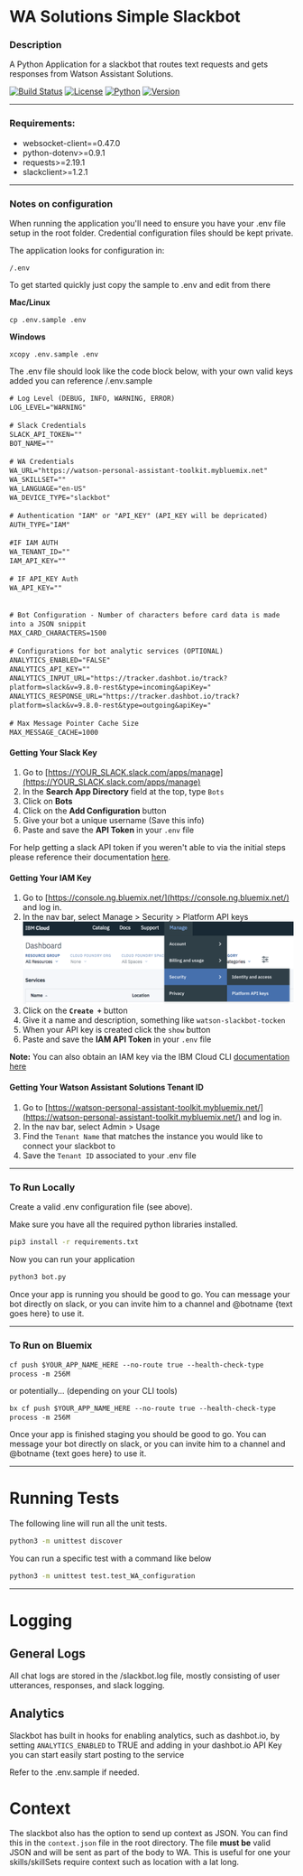 # WA Solutions Simple Slackbot


### Description
A Python Application for a slackbot that routes text requests and gets responses from Watson Assistant Solutions.

[![Build Status](https://travis.ibm.com/ConsumerIoT/simple_WPA_slackbot.svg?token=zZTqm68ChrVG6ms39mnF&branch=master)](https://travis.ibm.com/ConsumerIoT/simple_WPA_slackbot) [![License](https://img.shields.io/badge/license-APACHE2-blue.svg)]() [![Python](https://img.shields.io/badge/Python-3.6.4-yellow.svg)]() [![Version](https://img.shields.io/badge/Version-3.1.3-green.svg)]()

---

### Requirements:

* websocket-client==0.47.0
* python-dotenv>=0.9.1
* requests>=2.19.1
* slackclient>=1.2.1

---
### Notes on configuration
When running the application you'll need to ensure you have your .env file setup in the root folder.  Credential configuration files should be kept private.

The application looks for configuration in:
```
/.env
```

To get started quickly just copy the sample to .env and edit from there

**Mac/Linux**
```
cp .env.sample .env
```

**Windows**
```
xcopy .env.sample .env
```

The .env file should look like the code block below, with your own valid keys added you can reference /.env.sample
```
# Log Level (DEBUG, INFO, WARNING, ERROR)
LOG_LEVEL="WARNING"

# Slack Credentials
SLACK_API_TOKEN=""
BOT_NAME=""

# WA Credentials
WA_URL="https://watson-personal-assistant-toolkit.mybluemix.net"
WA_SKILLSET=""
WA_LANGUAGE="en-US"
WA_DEVICE_TYPE="slackbot"

# Authentication "IAM" or "API_KEY" (API_KEY will be depricated)
AUTH_TYPE="IAM"

#IF IAM AUTH
WA_TENANT_ID=""
IAM_API_KEY=""

# IF API_KEY Auth
WA_API_KEY=""


# Bot Configuration - Number of characters before card data is made into a JSON snippit
MAX_CARD_CHARACTERS=1500

# Configurations for bot analytic services (OPTIONAL)
ANALYTICS_ENABLED="FALSE"
ANALYTICS_API_KEY=""
ANALYTICS_INPUT_URL="https://tracker.dashbot.io/track?platform=slack&v=9.8.0-rest&type=incoming&apiKey="
ANALYTICS_RESPONSE_URL="https://tracker.dashbot.io/track?platform=slack&v=9.8.0-rest&type=outgoing&apiKey="

# Max Message Pointer Cache Size
MAX_MESSAGE_CACHE=1000
```

#### Getting Your Slack Key

1. Go to [https://YOUR_SLACK.slack.com/apps/manage](https://YOUR_SLACK.slack.com/apps/manage)
2. In the **Search App Directory** field at the top, type `Bots`
3. Click on **Bots**
4. Click on the **Add Configuration** button
5. Give your bot a unique username (Save this info)
6. Paste and save the **API Token** in your `.env` file


For help getting a slack API token if you weren't able to via the initial steps please reference their documentation [here](https://get.slack.help/hc/en-us/articles/215770388-Create-and-regenerate-API-tokens).


#### Getting Your IAM Key

1. Go to [https://console.ng.bluemix.net/](https://console.ng.bluemix.net/) and log in.
2. In the nav bar, select Manage > Security > Platform API keys
![nav-bar-image](img/iam-nav-image.png)
3. Click on the **`Create +`** button
4. Give it a name and description, something like `watson-slackbot-tocken`
5. When your API key is created click the `show` button
6. Paste and save the **IAM API Token** in your `.env` file

**Note:** You can also obtain an IAM key via the IBM Cloud CLI [documentation here](https://console.bluemix.net/docs/iam/userid_keys.html#userapikey)


#### Getting Your Watson Assistant Solutions Tenant ID

1. Go to [https://watson-personal-assistant-toolkit.mybluemix.net/](https://watson-personal-assistant-toolkit.mybluemix.net/) and log in.
2. In the nav bar, select Admin > Usage
3. Find the `Tenant Name` that matches the instance you would like to connect your slackbot to
4. Save the `Tenant ID` associated to your .env file

---

### To Run Locally

Create a valid .env configuration file (see above).

Make sure you have all the required python libraries installed.

```sh
pip3 install -r requirements.txt
```

Now you can run your application

```sh
python3 bot.py
```

Once your app is running you should be good to go. You can message your bot directly on slack, or you can invite him to a channel and @botname {text goes here} to use it.

---

### To Run on Bluemix

```
cf push $YOUR_APP_NAME_HERE --no-route true --health-check-type process -m 256M
```

or potentially... (depending on your CLI tools)

```
bx cf push $YOUR_APP_NAME_HERE --no-route true --health-check-type process -m 256M
```

Once your app is finished staging you should be good to go. You can message your bot directly on slack, or you can invite him to a channel and @botname {text goes here} to use it.

---


# Running Tests

The following line will run all the unit tests.

```sh
python3 -m unittest discover
```

You can run a specific test with a command like below

```sh
python3 -m unittest test.test_WA_configuration
```

---

# Logging

## General Logs

All chat logs are stored in the /slackbot.log file, mostly consisting of user utterances, responses, and slack logging.

## Analytics

Slackbot has built in hooks for enabling analytics, such as dashbot.io, by setting `ANALYTICS_ENABLED` to TRUE and adding in your dashbot.io API Key you can start easily start posting to the service

Refer to the .env.sample if needed.


# Context

The slackbot also has the option to send up context as JSON. You can find this in the `context.json` file in the root directory. The file **must be** valid JSON and will be sent as part of the body to WA. This is useful for one your skills/skillSets require context such as location with a lat long.
